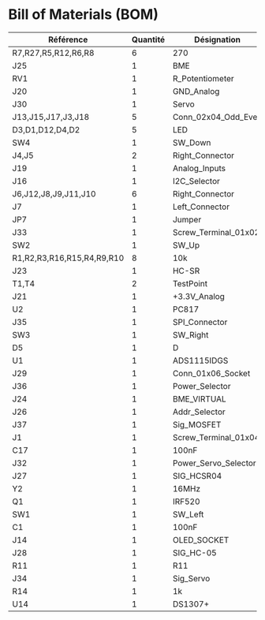 # Bill of Materials (BOM)

| Référence | Quantité | Désignation |
|-----------|----------|-------------|
| R7,R27,R5,R12,R6,R8 | 6 | 270 |
| J25 | 1 | BME |
| RV1 | 1 | R_Potentiometer |
| J20 | 1 | GND_Analog |
| J30 | 1 | Servo |
| J13,J15,J17,J3,J18 | 5 | Conn_02x04_Odd_Even |
| D3,D1,D12,D4,D2 | 5 | LED |
| SW4 | 1 | SW_Down |
| J4,J5 | 2 | Right_Connector |
| J19 | 1 | Analog_Inputs |
| J16 | 1 | I2C_Selector |
| J6,J12,J8,J9,J11,J10 | 6 | Right_Connector |
| J7 | 1 | Left_Connector |
| JP7 | 1 | Jumper |
| J33 | 1 | Screw_Terminal_01x02 |
| SW2 | 1 | SW_Up |
| R1,R2,R3,R16,R15,R4,R9,R10 | 8 | 10k |
| J23 | 1 | HC-SR |
| T1,T4 | 2 | TestPoint |
| J21 | 1 | +3.3V_Analog |
| U2 | 1 | PC817 |
| J35 | 1 | SPI_Connector |
| SW3 | 1 | SW_Right |
| D5 | 1 | D |
| U1 | 1 | ADS1115IDGS |
| J29 | 1 | Conn_01x06_Socket |
| J36 | 1 | Power_Selector |
| J24 | 1 | BME_VIRTUAL |
| J26 | 1 | Addr_Selector |
| J37 | 1 | Sig_MOSFET |
| J1 | 1 | Screw_Terminal_01x04 |
| C17 | 1 | 100nF |
| J32 | 1 | Power_Servo_Selector |
| J27 | 1 | SIG_HCSR04 |
| Y2 | 1 | 16MHz |
| Q1 | 1 | IRF520 |
| SW1 | 1 | SW_Left |
| C1 | 1 | 100nF |
| J14 | 1 | OLED_SOCKET |
| J28 | 1 | SIG_HC-05 |
| R11 | 1 | R11 |
| J34 | 1 | Sig_Servo |
| R14 | 1 | 1k |
| U14 | 1 | DS1307+ |
